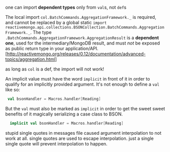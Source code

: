 one can import **dependent types** only from `val`s, not `def`s

The local import `col.BatchCommands.AggregationFramework._` is required, and cannot be replaced by a global static `import reactivemongo.api.collections.BSONCollection.BatchCommands.AggregationFramework._`. The type `.BatchCommands.AggregationFramework.AggregationResult` is a **dependent one**, used for the intermediary/MongoDB result, and must *not* be exposed as public return type in your application/API.
[http://reactivemongo.org/releases/0.12/documentation/advanced-topics/aggregation.html]

as long as `col` is a def, the import will not work!




An implicit value must have the word `implicit` in front of it in order to qualify for an implicitly provided argument. It's not enough to define a `val` like so:

```scala
 val bsonHandler = Macros.handler[Reading]
```

But the `val` must also be marked as `implicit` in order to get the sweet sweet benefits of it magically serializing a case class to BSON.

```scala
  implicit val bsonHandler = Macros.handler[Reading]
```


stupid single quotes in messages file caused argument interpolation to not work at all. single quotes are used to escape interpolation. just a single single quote will prevent interpolation to happen.
